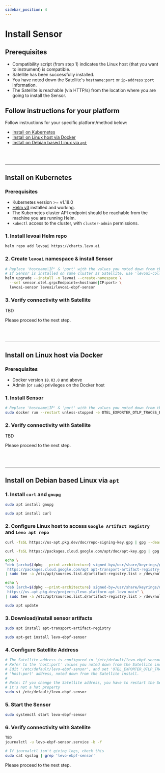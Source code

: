 ```yaml
---
sidebar_position: 4
---
```


# Install Sensor

## Prerequisites
- Compatibility script (from step 1) indicates the Linux host (that you want to instrument) is compatible.
- Satellite has been successfully installed.
- You have noted down the Satellite's `hostname:port` or `ip-address:port` information.
- The Satellite is reachable (via HTTP/s) from the location where you are going to install the Sensor.

## Follow instructions for your platform
Follow instructions for your specific platform/method below:
- [Install on Kubernetes](./install-sensor.md#install-on-kubernetes)
- [Install on Linux host via Docker](./install-sensor.md#install-on-linux-host-via-docker)
- [Install on Debian based Linux via `apt`](./install-sensor.md#install-on-debian-based-linux-via-apt)

<br></br>

-----------------------------------------------------------------------

## Install on Kubernetes

### Prerequisites
- Kubernetes version >= v1.18.0
- [Helm v3](https://helm.sh/docs/intro/install/) installed and working.
- The Kubernetes cluster API endpoint should be reachable from the machine you are running Helm.
- `kubectl` access to the cluster, with `cluster-admin` permissions.

### 1. Install levoai Helm repo
```bash
helm repo add levoai https://charts.levo.ai
```

### 2. Create `levoai` namespace & install Sensor
```bash
# Replace 'hostname|IP' & 'port' with the values you noted down from the Satellite install
# If Sensor is installed on same cluster as Satellite, use 'levoai-collector.levoai:4317'
helm upgrade --install -n levoai --create-namespace \
  --set sensor.otel.grpcEndpoint=<hostname|IP:port> \
  levoai-sensor levoai/levoai-ebpf-sensor
```


### 3. Verify connectivity with Satellite
TBD

Please proceed to the next step.

<br></br>

-----------------------------------------------------------------------

## Install on Linux host via Docker

### Prerequisites
- Docker version `18.03.0` and above
- Admin (or `sudo`) privileges on the Docker host

### 1. Install Sensor

```bash
# Replace 'hostname|IP' & 'port' with the values you noted down from the Satellite install
sudo docker run --restart unless-stopped -e OTEL_EXPORTER_OTLP_TRACES_ENDPOINT=<hostname|IP:port> -v /sys/kernel/debug:/sys/kernel/debug -v /proc:/host/proc  --privileged levoai/ebpf_sensor:0.6.6 -c python -d
```

### 2. Verify connectivity with Satellite
TBD

Please proceed to the next step.

<br></br>

-----------------------------------------------------------------------

## Install on Debian based Linux via `apt`

### 1. Install `curl` and `gnupg`

```bash
sudo apt install gnupg

sudo apt install curl
```

### 2. Configure Linux host to access `Google Artifact Registry` and `Levo apt repo`

```bash
curl -fsSL https://us-apt.pkg.dev/doc/repo-signing-key.gpg | gpg --dearmor | sudo tee /usr/share/keyrings/us-apt-repo-signing-key.gpg >/dev/null
```

```bash
curl -fsSL https://packages.cloud.google.com/apt/doc/apt-key.gpg | gpg --dearmor | sudo tee /usr/share/keyrings/gcloud-packages-key.gpg >/dev/null
```

```bash
echo \
"deb [arch=$(dpkg --print-architecture) signed-by=/usr/share/keyrings/gcloud-packages-key.gpg] \
 https://packages.cloud.google.com/apt apt-transport-artifact-registry-stable main" \
| sudo tee -a /etc/apt/sources.list.d/artifact-registry.list > /dev/null
```

```bash
echo \
"deb [arch=$(dpkg --print-architecture) signed-by=/usr/share/keyrings/us-apt-repo-signing-key.gpg] \
 https://us-apt.pkg.dev/projects/levo-platform apt-levo main" \
| sudo tee -a /etc/apt/sources.list.d/artifact-registry.list > /dev/null
```

```bash
sudo apt update
```

### 3. Download/install sensor artifacts

```bash
sudo apt install apt-transport-artifact-registry

sudo apt-get install levo-ebpf-sensor
```

### 4. Configure Satellite Address
```bash
# The Satellite address is configured in '/etc/default/levo-ebpf-sensor'.
# Refer to the 'host:port' values you noted down from the Satellite install.
# Edit '/etc/default/levo-ebpf-sensor', and set 'OTEL_EXPORTER_OTLP_TRACES_ENDPOINT' to
# 'host:port' address, noted down from the Satellite install.
#
# Note: If you change the Satellite address, you have to restart the Sensor since
# it's not a hot property
sudo vi /etc/default/levo-ebpf-sensor
```

### 5. Start the Sensor
```bash
sudo systemctl start levo-ebpf-sensor
```

### 6. Verify connectivity with Satellite
```bash
TBD
journalctl -u levo-ebpf-sensor.service -b -f

# If journalctl isn't giving logs, check this
sudo cat syslog | grep 'levo-ebpf-sensor'
```

Please proceed to the next step.
